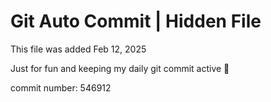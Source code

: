 # Git Auto Commit | Hidden File

This file was added Feb 12, 2025

Just for fun and keeping my daily git commit active 🤪

commit number: 546912
